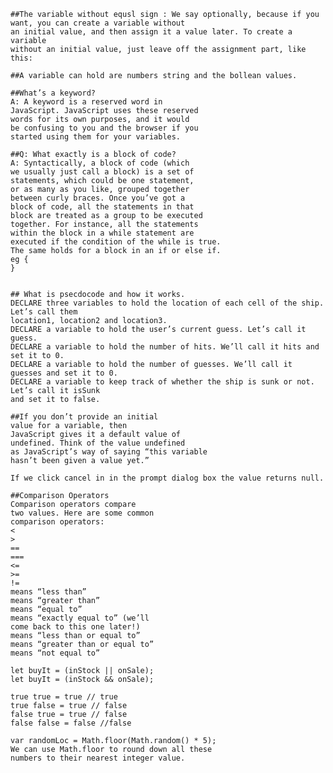 	##The variable without equsl sign : We say optionally, because if you want, you can create a variable without
	an initial value, and then assign it a value later. To create a variable
	without an initial value, just leave off the assignment part, like this:

	##A variable can hold are numbers string and the bollean values.

	##What’s a keyword?
	A: A keyword is a reserved word in
	JavaScript. JavaScript uses these reserved
	words for its own purposes, and it would
	be confusing to you and the browser if you
	started using them for your variables.

	##Q: What exactly is a block of code?
	A: Syntactically, a block of code (which
	we usually just call a block) is a set of
	statements, which could be one statement,
	or as many as you like, grouped together
	between curly braces. Once you’ve got a
	block of code, all the statements in that
	block are treated as a group to be executed
	together. For instance, all the statements
	within the block in a while statement are
	executed if the condition of the while is true.
	The same holds for a block in an if or else if.  
	eg {
	}

	
	## What is psecdocode and how it works.
	DECLARE three variables to hold the location of each cell of the ship. Let’s call them
	location1, location2 and location3.
	DECLARE a variable to hold the user’s current guess. Let’s call it guess.
	DECLARE a variable to hold the number of hits. We’ll call it hits and set it to 0.
	DECLARE a variable to hold the number of guesses. We’ll call it guesses and set it to 0.
	DECLARE a variable to keep track of whether the ship is sunk or not. Let’s call it isSunk
	and set it to false.
	
	##If you don’t provide an initial
	value for a variable, then
	JavaScript gives it a default value of
	undefined. Think of the value undefined
	as JavaScript’s way of saying “this variable
	hasn’t been given a value yet.”
	
	If we click cancel in in the prompt dialog box the value returns null.
	
	##Comparison Operators
	Comparison operators compare
	two values. Here are some common
	comparison operators:
	<
	>
	==
	===
	<=
	>=
	!=
	means “less than”
	means “greater than”
	means “equal to”
	means “exactly equal to” (we’ll
	come back to this one later!)
	means “less than or equal to”
	means “greater than or equal to”
	means “not equal to”
	
	let buyIt = (inStock || onSale);
	let buyIt = (inStock && onSale);
	
	true true = true // true
	true false = true // false
	false true = true // false
	false false = false //false
	
	var randomLoc = Math.floor(Math.random() * 5);
	We can use Math.floor to round down all these
	numbers to their nearest integer value.
	
	
	
	


